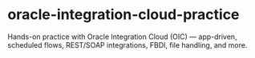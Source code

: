 # oracle-integration-cloud-practice
Hands-on practice with Oracle Integration Cloud (OIC) — app-driven, scheduled flows, REST/SOAP integrations, FBDI, file handling, and more.
